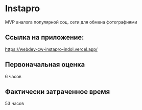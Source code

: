 # Instapro

MVP аналога популярной соц. сети для обмена фотографиями

## Ссылка на приложение:

https://webdev-cw-instapro-indol.vercel.app/

## Первоначальная оценка

6 часов

## Фактически затраченное время

53 часов
